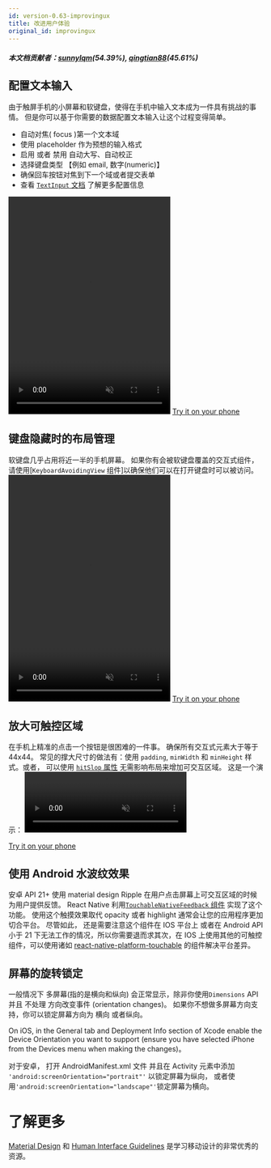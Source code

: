 ```yaml
---
id: version-0.63-improvingux
title: 改进用户体验
original_id: improvingux
---
```


##### 本文档贡献者：[sunnylqm](https://github.com/search?q=sunnylqm&type=Users)(54.39%), [qingtian88](https://github.com/search?q=qingtian88%40live.com&type=Users)(45.61%)

## 配置文本输入

由于触屏手机的小屏幕和软键盘，使得在手机中输入文本成为一件具有挑战的事情。 但是你可以基于你需要的数据配置文本输入让这个过程变得简单。

- 自动对焦( focus )第一个文本域
- 使用 placeholder 作为预想的输入格式
- 启用 或者 禁用 自动大写、自动校正
- 选择键盘类型 【例如 email, 数字(numeric)】
- 确保回车按钮对焦到下一个域或者提交表单
- 查看 [`TextInput` 文档](textinput.md) 了解更多配置信息

<video src="/react-native/img/textinput.mp4" muted autoplay loop width="320" height="430"></video> [Try it on your phone](https://snack.expo.io/H1iGt2vSW)

## 键盘隐藏时的布局管理

软键盘几乎占用将近一半的手机屏幕。 如果你有会被软键盘覆盖的交互式组件，请使用[`KeyboardAvoidingView` 组件]以确保他们可以在打开键盘时可以被访问。 <video src="/react-native/img/keyboardavoidingview.mp4" muted autoplay loop width="320" height="448"></video> [Try it on your phone](https://snack.expo.io/ryxRkwnrW)

## 放大可触控区域

在手机上精准的点击一个按钮是很困难的一件事。 确保所有交互式元素大于等于 44x44。 常见的撑大尺寸的做法有：使用 `padding`, `minWidth` 和 `minHeight` 样式。或者， 可以使用 [`hitSlop` 属性](touchablewithoutfeedback.md#hitslop) 无需影响布局来增加可交互区域。 这是一个演示： <video src="/react-native/img/hitslop.mp4" muted autoplay loop width="320" height="120"></video>

[Try it on your phone](https://snack.expo.io/rJPwCt4HZ)

## 使用 Android 水波纹效果

安卓 API 21+ 使用 material design Ripple 在用户点击屏幕上可交互区域的时候为用户提供反馈。 React Native 利用[`TouchableNativeFeedback` 组件](touchablenativefeedback.md) 实现了这个功能。 使用这个触摸效果取代 opacity 或者 highlight 通常会让您的应用程序更加切合平台。 尽管如此， 还是需要注意这个组件在 IOS 平台上 或者在 Android API 小于 21 下无法工作的情况，所以你需要退而求其次，在 IOS 上使用其他的可触控组件，可以使用诸如 [react-native-platform-touchable](https://github.com/react-community/react-native-platform-touchable) 的组件解决平台差异。

## 屏幕的旋转锁定

一般情况下 多屏幕(指的是横向和纵向) 会正常显示，除非你使用`Dimensions` API 并且 不处理 方向改变事件 (orientation changes)。 如果你不想做多屏幕方向支持，你可以锁定屏幕方向为 横向 或者纵向。

On iOS, in the General tab and Deployment Info section of Xcode enable the Device Orientation you want to support (ensure you have selected iPhone from the Devices menu when making the changes)。

对于安卓， 打开 AndroidManifest.xml 文件 并且在 Activity 元素中添加 `'android:screenOrientation="portrait"'` 以锁定屏幕为纵向， 或者使用`'android:screenOrientation="landscape"'`锁定屏幕为横向。

# 了解更多

[Material Design](https://material.io/) 和 [Human Interface Guidelines](https://developer.apple.com/ios/human-interface-guidelines/overview/design-principles/) 是学习移动设计的非常优秀的资源。
